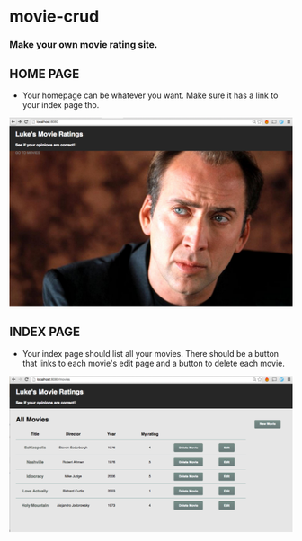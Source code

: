 # movie-crud

### Make your own movie rating site.

## HOME PAGE

- Your homepage can be whatever you want.  Make sure it has a link to your index page tho.

![Home](/mockups/home.png)

## INDEX PAGE

- Your index page should list all your movies.  There should be a button that links to each movie's edit page and a button to delete each movie.

![Index](/mockups/index.png)
